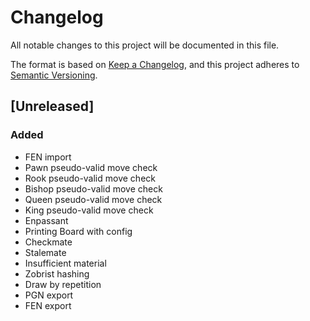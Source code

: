 # Changelog

All notable changes to this project will be documented in this file.

The format is based on [Keep a Changelog](https://keepachangelog.com/en/1.1.0/), and this project adheres to [Semantic Versioning](https://semver.org/spec/v2.0.0.html).


## [Unreleased]

### Added

- FEN import
- Pawn pseudo-valid move check
- Rook pseudo-valid move check
- Bishop pseudo-valid move check
- Queen pseudo-valid move check
- King pseudo-valid move check
- Enpassant
- Printing Board with config
- Checkmate
- Stalemate
- Insufficient material
- Zobrist hashing
- Draw by repetition
- PGN export
- FEN export



